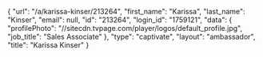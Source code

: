 {
    "url": "\/a\/karissa-kinser\/213264",
    "first_name": "Karissa",
    "last_name": "Kinser",
    "email": null,
    "id": "213264",
    "login_id": "1759121",
    "data": {
        "profilePhoto": "\/\/sitecdn.tvpage.com\/player\/logos\/default_profile.jpg",
        "job_title": "Sales Associate"
    },
    "type": "captivate",
    "layout": "ambassador",
    "title": "Karissa Kinser"
}
